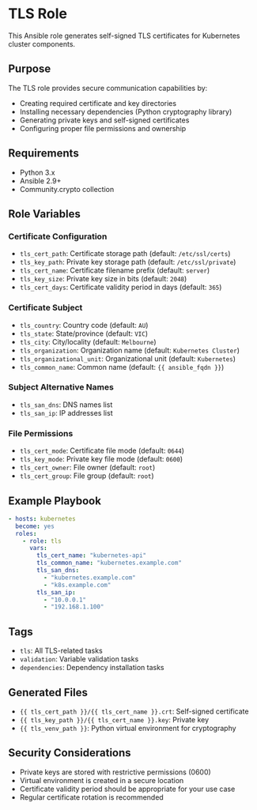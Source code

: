 # TLS Role

This Ansible role generates self-signed TLS certificates for Kubernetes cluster components.

## Purpose

The TLS role provides secure communication capabilities by:
- Creating required certificate and key directories
- Installing necessary dependencies (Python cryptography library)
- Generating private keys and self-signed certificates
- Configuring proper file permissions and ownership

## Requirements

- Python 3.x
- Ansible 2.9+
- Community.crypto collection

## Role Variables

### Certificate Configuration
- `tls_cert_path`: Certificate storage path (default: `/etc/ssl/certs`)
- `tls_key_path`: Private key storage path (default: `/etc/ssl/private`)
- `tls_cert_name`: Certificate filename prefix (default: `server`)
- `tls_key_size`: Private key size in bits (default: `2048`)
- `tls_cert_days`: Certificate validity period in days (default: `365`)

### Certificate Subject
- `tls_country`: Country code (default: `AU`)
- `tls_state`: State/province (default: `VIC`)
- `tls_city`: City/locality (default: `Melbourne`)
- `tls_organization`: Organization name (default: `Kubernetes Cluster`)
- `tls_organizational_unit`: Organizational unit (default: `Kubernetes`)
- `tls_common_name`: Common name (default: `{{ ansible_fqdn }}`)

### Subject Alternative Names
- `tls_san_dns`: DNS names list
- `tls_san_ip`: IP addresses list

### File Permissions
- `tls_cert_mode`: Certificate file mode (default: `0644`)
- `tls_key_mode`: Private key file mode (default: `0600`)
- `tls_cert_owner`: File owner (default: `root`)
- `tls_cert_group`: File group (default: `root`)

## Example Playbook

```yaml
- hosts: kubernetes
  become: yes
  roles:
    - role: tls
      vars:
        tls_cert_name: "kubernetes-api"
        tls_common_name: "kubernetes.example.com"
        tls_san_dns:
          - "kubernetes.example.com"
          - "k8s.example.com"
        tls_san_ip:
          - "10.0.0.1"
          - "192.168.1.100"
```

## Tags

- `tls`: All TLS-related tasks
- `validation`: Variable validation tasks
- `dependencies`: Dependency installation tasks

## Generated Files

- `{{ tls_cert_path }}/{{ tls_cert_name }}.crt`: Self-signed certificate
- `{{ tls_key_path }}/{{ tls_cert_name }}.key`: Private key
- `{{ tls_venv_path }}`: Python virtual environment for cryptography

## Security Considerations

- Private keys are stored with restrictive permissions (0600)
- Virtual environment is created in a secure location
- Certificate validity period should be appropriate for your use case
- Regular certificate rotation is recommended